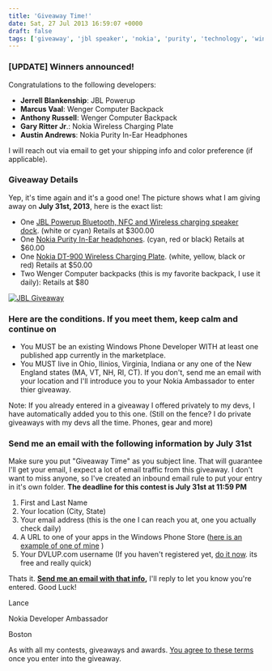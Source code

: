 ```yaml
---
title: 'Giveaway Time!'
date: Sat, 27 Jul 2013 16:59:07 +0000
draft: false
tags: ['giveaway', 'jbl speaker', 'nokia', 'purity', 'technology', 'windows phone', 'wireless charging', 'wpdev']
---
```


### \[UPDATE\] Winners announced!

Congratulations to the following developers:

*   **Jerrell Blankenship**: JBL Powerup
*   **Marcus Vaal**: Wenger Computer Backpack
*   **Anthony Russell**: Wenger Computer Backpack
*   **Gary Ritter Jr**.: Nokia Wireless Charging Plate
*   **Austin Andrews**: Nokia Purity In-Ear Headphones

I will reach out via email to get your shipping info and color preference (if applicable).

### Giveaway Details

Yep, it's time again and it's a good one! The picture shows what I am giving away on **July 31st, 2013**, here is the exact list:

*   One [JBL Powerup Bluetooth, NFC and Wireless charging speaker dock](http://www.amazon.com/Nokia-MD-100W-PowerUp-Wireless-Charging/dp/B00A7B0JE4/ref=sr_1_sc_3?ie=UTF8&qid=1374940238&sr=8-3-spell&keywords=jbl+nokia+powerp). (white or cyan) Retails at $300.00
*   One [Nokia Purity In-Ear headphones](http://www.amazon.com/Nokia-Purity-Stereo-Headphones-White/dp/B0074F5F2M/ref=sr_1_2?s=electronics&ie=UTF8&qid=1374940825&sr=1-2&keywords=nokia+purity+in-ear+headphones). (cyan, red or black) Retails at $60.00
*   One [Nokia DT-900 Wireless Charging Plate](http://www.amazon.com/s/ref=nb_sb_noss?url=search-alias%3Daps&field-keywords=jbl+nokia+powerp#/ref=nb_sb_noss_1?url=search-alias%3Daps&field-keywords=nokia+wireless+charging+plate&rh=i%3Aaps%2Ck%3Anokia+wireless+charging+plate). (white, yellow, black or red) Retails at $50.00
*   Two Wenger Computer backpacks (this is my favorite backpack, I use it daily): Retails at $80

[![JBL Giveaway](http://nokiawpdev.files.wordpress.com/2013/07/jbl-giveaway.jpg?w=547)](http://nokiawpdev.files.wordpress.com/2013/07/jbl-giveaway.jpg)

### Here are the conditions. If you meet them, keep calm and continue on

*   You MUST be an existing Windows Phone Developer WITH at least one published app currently in the marketplace.
*   You MUST live in Ohio, Ilinios, Virginia, Indiana or any one of the New England states (MA, VT, NH, RI, CT). If you don't, send me an email with your location and I'll introduce you to your Nokia Ambassador to enter thier giveaway.

Note: If you already entered in a giveaway I offered privately to my devs, I have automatically added you to this one. (Still on the fence? I do private giveaways with my devs all the time. Phones, gear and more)

### Send me an email with the following information by July 31st

Make sure you put "Giveaway Time" as you subject line. That will guarantee I'll get your email, I expect a lot of email traffic from this giveaway. I don't want to miss anyone, so I've created an inbound email rule to put your entry in it's own folder. **The deadline for this contest is July 31st at 11:59 PM**

1.  First and Last Name
2.  Your location (City, State)
3.  Your email address (this is the one I can reach you at, one you actually check daily)
4.  A URL to one of your apps in the Windows Phone Store ([here is an example of one of mine](http://www.windowsphone.com/en-us/store/app/lock-screen-info/c84a82bf-5537-4d69-9b06-1987e16bde56) )
5.  Your DVLUP.com username (If you haven't registered yet, [do it now](http://www.dvlup.com). its free and really quick)

Thats it. **[Send me an email with that info](mailto:ext-lance.mccarthy@nokia.com "Click to send Lance an email"),** I'll reply to let you know you're entered. Good Luck!

Lance

Nokia Developer Ambassador

Boston

As with all my contests, giveaways and awards. [You agree to these terms](http://nokiawpdev.wordpress.com/resources/prizes-and-winnings-disclaimer/ "Prizes and Winnings Disclaimer") once you enter into the giveaway.